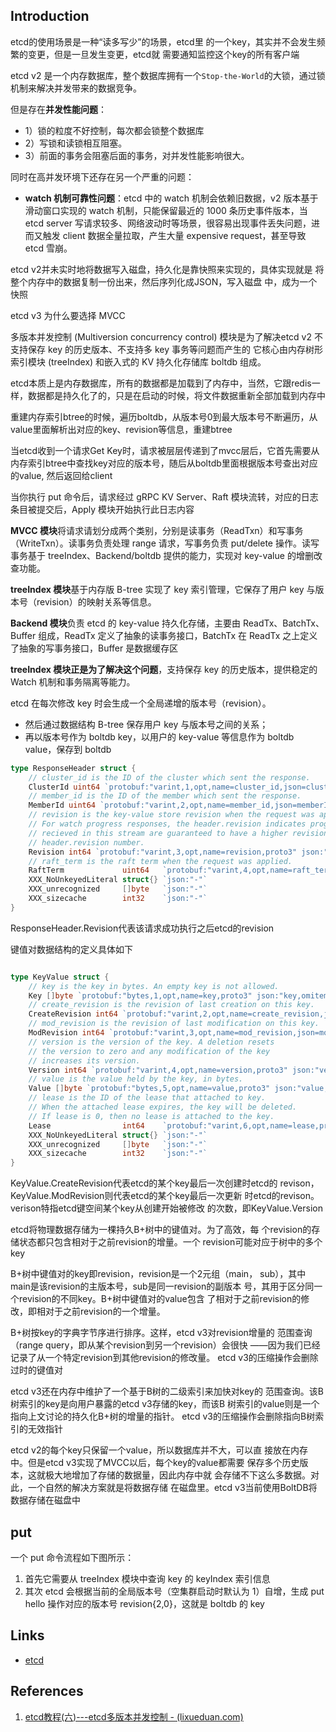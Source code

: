 ## Introduction

etcd的使用场景是一种“读多写少”的场景，etcd里  的一个key，其实并不会发生频繁的变更，但是一旦发生变更，etcd就  需要通知监控这个key的所有客户端

etcd v2 是一个内存数据库，整个数据库拥有一个`Stop-the-World`的大锁，通过锁机制来解决并发带来的数据竞争。

但是存在**并发性能问题**：

- 1）锁的粒度不好控制，每次都会锁整个数据库
- 2）写锁和读锁相互阻塞。
- 3）前面的事务会阻塞后面的事务，对并发性能影响很大。

同时在高并发环境下还存在另一个严重的问题：

- **watch 机制可靠性问题**：etcd 中的 watch 机制会依赖旧数据，v2 版本基于滑动窗口实现的 watch 机制，只能保留最近的 1000 条历史事件版本，当 etcd server 写请求较多、网络波动时等场景，很容易出现事件丢失问题，进而又触发 client 数据全量拉取，产生大量 expensive request，甚至导致 etcd 雪崩。



etcd v2并未实时地将数据写入磁盘，持久化是靠快照来实现的，具体实现就是  将整个内存中的数据复制一份出来，然后序列化成JSON，写入磁盘  中，成为一个快照







etcd v3 为什么要选择 MVCC



多版本并发控制 (Multiversion concurrency control) 模块是为了解决etcd v2 不支持保存 key 的历史版本、不支持多 key 事务等问题而产生的
它核心由内存树形索引模块 (treeIndex) 和嵌入式的 KV 持久化存储库 boltdb 组成。



etcd本质上是内存数据库，所有的数据都是加载到了内存中，当然，它跟redis一样，数据都是持久化了的，只是在启动的时候，将文件数据重新全部加载到内存中



重建内存索引btree的时候，遍历boltdb，从版本号0到最大版本号不断遍历，从value里面解析出对应的key、revision等信息，重建btree



当etcd收到一个请求Get Key时，请求被层层传递到了mvcc层后，它首先需要从内存索引btree中查找key对应的版本号，随后从boltdb里面根据版本号查出对应的value, 然后返回给client



当你执行 put 命令后，请求经过 gRPC KV Server、Raft 模块流转，对应的日志条目被提交后，Apply 模块开始执行此日志内容



**MVCC 模块**将请求请划分成两个类别，分别是读事务（ReadTxn）和写事务（WriteTxn）。读事务负责处理 range 请求，写事务负责 put/delete 操作。读写事务基于 treeIndex、Backend/boltdb 提供的能力，实现对 key-value 的增删改查功能。

**treeIndex 模块**基于内存版 B-tree 实现了 key 索引管理，它保存了用户 key 与版本号（revision）的映射关系等信息。

**Backend 模块**负责 etcd 的 key-value 持久化存储，主要由 ReadTx、BatchTx、Buffer 组成，ReadTx 定义了抽象的读事务接口，BatchTx 在 ReadTx 之上定义了抽象的写事务接口，Buffer 是数据缓存区



**treeIndex 模块正是为了解决这个问题**，支持保存 key 的历史版本，提供稳定的 Watch 机制和事务隔离等能力。

etcd 在每次修改 key 时会生成一个全局递增的版本号（revision）。

- 然后通过数据结构 B-tree 保存用户 key 与版本号之间的关系；
- 再以版本号作为 boltdb key，以用户的 key-value 等信息作为 boltdb value，保存到 boltdb





```go
type ResponseHeader struct {
	// cluster_id is the ID of the cluster which sent the response.
	ClusterId uint64 `protobuf:"varint,1,opt,name=cluster_id,json=clusterId,proto3" json:"cluster_id,omitempty"`
	// member_id is the ID of the member which sent the response.
	MemberId uint64 `protobuf:"varint,2,opt,name=member_id,json=memberId,proto3" json:"member_id,omitempty"`
	// revision is the key-value store revision when the request was applied.
	// For watch progress responses, the header.revision indicates progress. All future events
	// recieved in this stream are guaranteed to have a higher revision number than the
	// header.revision number.
	Revision int64 `protobuf:"varint,3,opt,name=revision,proto3" json:"revision,omitempty"`
	// raft_term is the raft term when the request was applied.
	RaftTerm             uint64   `protobuf:"varint,4,opt,name=raft_term,json=raftTerm,proto3" json:"raft_term,omitempty"`
	XXX_NoUnkeyedLiteral struct{} `json:"-"`
	XXX_unrecognized     []byte   `json:"-"`
	XXX_sizecache        int32    `json:"-"`
}
```

ResponseHeader.Revision代表该请求成功执行之后etcd的revision



键值对数据结构的定义具体如下

```go

type KeyValue struct {
	// key is the key in bytes. An empty key is not allowed.
	Key []byte `protobuf:"bytes,1,opt,name=key,proto3" json:"key,omitempty"`
	// create_revision is the revision of last creation on this key.
	CreateRevision int64 `protobuf:"varint,2,opt,name=create_revision,json=createRevision,proto3" json:"create_revision,omitempty"`
	// mod_revision is the revision of last modification on this key.
	ModRevision int64 `protobuf:"varint,3,opt,name=mod_revision,json=modRevision,proto3" json:"mod_revision,omitempty"`
	// version is the version of the key. A deletion resets
	// the version to zero and any modification of the key
	// increases its version.
	Version int64 `protobuf:"varint,4,opt,name=version,proto3" json:"version,omitempty"`
	// value is the value held by the key, in bytes.
	Value []byte `protobuf:"bytes,5,opt,name=value,proto3" json:"value,omitempty"`
	// lease is the ID of the lease that attached to key.
	// When the attached lease expires, the key will be deleted.
	// If lease is 0, then no lease is attached to the key.
	Lease                int64    `protobuf:"varint,6,opt,name=lease,proto3" json:"lease,omitempty"`
	XXX_NoUnkeyedLiteral struct{} `json:"-"`
	XXX_unrecognized     []byte   `json:"-"`
	XXX_sizecache        int32    `json:"-"`
}
```

KeyValue.CreateRevision代表etcd的某个key最后一次创建时etcd的  revison，KeyValue.ModRevision则代表etcd的某个key最后一次更新  时etcd的revison。verison特指etcd键空间某个key从创建开始被修改  的次数，即KeyValue.Version



etcd将物理数据存储为一棵持久B+树中的键值对。为了高效，每  个revision的存储状态都只包含相对于之前revision的增量。一个  revision可能对应于树中的多个key



B+树中键值对的key即revision，revision是一个2元组（main，  sub），其中main是该revision的主版本号，sub是同一revision的副版本  号，其用于区分同一个revision的不同key。B+树中键值对的value包含  了相对于之前revision的修改，即相对于之前revision的一个增量。  

B+树按key的字典字节序进行排序。这样，etcd v3对revision增量的  范围查询（range query，即从某个revision到另一个revision）会很快  ——因为我们已经记录了从一个特定revision到其他revision的修改量。  etcd v3的压缩操作会删除过时的键值对

etcd v3还在内存中维护了一个基于B树的二级索引来加快对key的  范围查询。该B树索引的key是向用户暴露的etcd v3存储的key，而该B  树索引的value则是一个指向上文讨论的持久化B+树的增量的指针。  etcd v3的压缩操作会删除指向B树索引的无效指针



etcd v2的每个key只保留一个value，所以数据库并不大，可以直  接放在内存中。但是etcd v3实现了MVCC以后，每个key的value都需要  保存多个历史版本，这就极大地增加了存储的数据量，因此内存中就  会存储不下这么多数据。对此，一个自然的解决方案就是将数据存储  在磁盘里。etcd v3当前使用BoltDB将数据存储在磁盘中





## put

一个 put 命令流程如下图所示：

1. 首先它需要从 treeIndex 模块中查询 key 的 keyIndex 索引信息
2. 其次 etcd 会根据当前的全局版本号（空集群启动时默认为 1）自增，生成 put hello 操作对应的版本号 revision{2,0}，这就是 boltdb 的 key









## Links

- [etcd](/docs/CS/Framework/etcd/etcd.md)



## References

1. [etcd教程(六)---etcd多版本并发控制 - (lixueduan.com)](https://www.lixueduan.com/posts/etcd/06-why-mvcc/)
